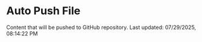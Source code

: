 # Auto Push File

Content that will be pushed to GitHub repository.
Last updated: 07/29/2025, 08:14:22 PM